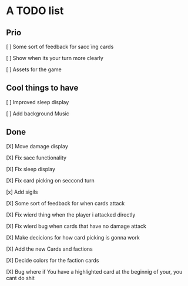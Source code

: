 
# A TODO list

## Prio

[ ] Some sort of feedback for sacc´ing cards

[ ] Show when its your turn more clearly

[ ] Assets for the game

## Cool things to have

[ ] Improved sleep display

[ ] Add background Music


## Done

[X] Move damage display

[X] Fix sacc functionality

[X] Fix sleep display

[X] Fix card picking on seccond turn

[x] Add sigils

[X] Some sort of feedback for when cards attack

[X] Fix wierd thing when the player i attacked directly

[X] Fix wierd bug when cards that have no damage attack

[X] Make decicions for how card picking is gonna work

[X] Add the new Cards and factions

[X] Decide colors for the faction cards

[X] Bug where if You have a highlighted card at the beginnig of your, you cant do shit
